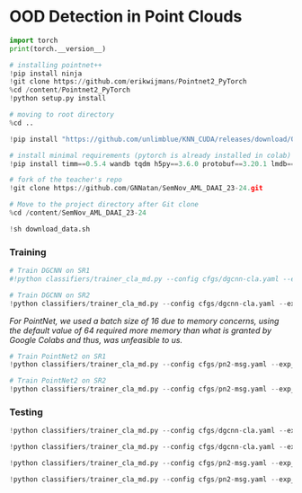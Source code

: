 # OOD Detection in Point Clouds
```python
import torch
print(torch.__version__)
```
```python
# installing pointnet++
!pip install ninja
!git clone https://github.com/erikwijmans/Pointnet2_PyTorch
%cd /content/Pointnet2_PyTorch
!python setup.py install

# moving to root directory
%cd ..
```
```python
!pip install "https://github.com/unlimblue/KNN_CUDA/releases/download/0.2/KNN_CUDA-0.2-py3-none-any.whl"
```
```python
# install minimal requirements (pytorch is already installed in colab)
!pip install timm==0.5.4 wandb tqdm h5py==3.6.0 protobuf==3.20.1 lmdb==1.2.1 msgpack-numpy==0.4.7.1 scikit-learn
```
```python
# fork of the teacher's repo
!git clone https://github.com/GNNatan/SemNov_AML_DAAI_23-24.git

# Move to the project directory after Git clone
%cd /content/SemNov_AML_DAAI_23-24
```
```python
!sh download_data.sh
```
### Training 
```python
# Train DGCNN on SR1
#!python classifiers/trainer_cla_md.py --config cfgs/dgcnn-cla.yaml --exp_name DGCNN_CE_SR1 --src SR1 --loss CE --wandb_proj AML_DAAI_proj23_24 --wandb_group sng-am
```

```python
# Train DGCNN on SR2
!python classifiers/trainer_cla_md.py --config cfgs/dgcnn-cla.yaml --exp_name DGCNN_CE_SR2 --src SR2 --loss CE --wandb_proj AML_DAAI_proj23_24 --wandb_group sng-am
```

_For PointNet, we used a batch size of 16 due to memory concerns, using the default value of 64 required more memory than what is granted by Google Colabs and thus, was unfeasible to us._
```python
# Train PointNet2 on SR1
!python classifiers/trainer_cla_md.py --config cfgs/pn2-msg.yaml --exp_name PointNet2_CE_SR1 --src SR1 --batch_size 16 --loss CE_ls --wandb_proj AML_DAAI_proj23_24 --wandb_group sng-am
```

```python
# Train PointNet2 on SR2
!python classifiers/trainer_cla_md.py --config cfgs/pn2-msg.yaml --exp_name PointNet2_CE_SR2 --src SR2 --batch_size 16 --loss CE_ls --wandb_proj AML_DAAI_proj23_24 --wandb_group sng-am
```

### Testing
```python
!python classifiers/trainer_cla_md.py --config cfgs/dgcnn-cla.yaml --exp_name DGCNN_CE_SR1_eval --src SR1 --loss CE -mode eval --ckpt_path outputs/DGCNN_CE_SR1/models/model_last.pth
```

```python
!python classifiers/trainer_cla_md.py --config cfgs/dgcnn-cla.yaml --exp_name DGCNN_CE_SR2_eval --src SR2 --loss CE -mode eval --ckpt_path outputs/DGCNN_CE_SR2/models/model_last.pth
```

```python
!python classifiers/trainer_cla_md.py --config cfgs/pn2-msg.yaml --exp_name PointNet2_CE_SR1_eval --src SR1 --loss CE -mode eval --ckpt_path outputs/PointNet2_CE_SR1/models/model_last.pth
```

```python
!python classifiers/trainer_cla_md.py --config cfgs/pn2-msg.yaml --exp_name PointNet2_CE_SR2_eval --src SR2 --loss CE -mode eval --ckpt_path outputs/PointNet2_CE_SR2/models/model_last.pth
```
